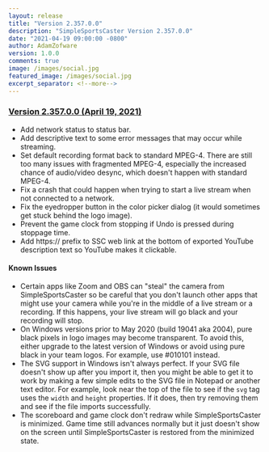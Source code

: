 ```yaml
---
layout: release
title: "Version 2.357.0.0"
description: "SimpleSportsCaster Version 2.357.0.0"
date: "2021-04-19 09:00:00 -0800"
author: AdamZofware
version: 1.0.0
comments: true
image: /images/social.jpg
featured_image: /images/social.jpg
excerpt_separator: <!--more-->
---
```


### [Version 2.357.0.0 (April 19, 2021)]({{page.url}})

* Add network status to status bar.
* Add descriptive text to some error messages that may occur while streaming.
* Set default recording format back to standard MPEG-4. There are still too many issues with fragmented MPEG-4, especially the increased chance of audio/video desync, which doesn't happen with standard MPEG-4.
* Fix a crash that could happen when trying to start a live stream when not connected to a network.
* Fix the eyedropper button in the color picker dialog (it would sometimes get stuck behind the logo image).
* Prevent the game clock from stopping if Undo is pressed during stoppage time.
* Add https:// prefix to SSC web link at the bottom of exported YouTube description text so YouTube makes it clickable.

<!--more-->

#### Known Issues

* Certain apps like Zoom and OBS can "steal" the camera from SimpleSportsCaster so be careful that you don't launch other apps that might use your camera while you're in the middle of a live stream or a recording. If this happens, your live stream will go black and your recording will stop.
* On Windows versions prior to May 2020 (build 19041 aka 2004), pure black pixels in logo images may become transparent. To avoid this, either upgrade to the latest version of Windows or avoid using pure black in your team logos. For example, use #010101 instead.
* The SVG support in Windows isn't always perfect. If your SVG file doesn't show up after you import it, then you might be able to get it to work by making a few simple edits to the SVG file in Notepad or another text editor. For example, look near the top of the file to see if the `svg` tag uses the `width` and `height` properties. If it does, then try removing them and see if the file imports successfully.
* The scoreboard and game clock don't redraw while SimpleSportsCaster is minimized. Game time still advances normally but it just doesn't show on the screen until SimpleSportsCaster is restored from the minimized state.
